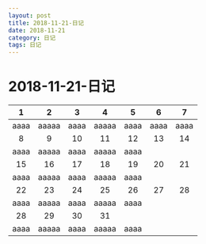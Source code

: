 ```yaml
---
layout: post
title: 2018-11-21-日记
date: 2018-11-21
category: 日记
tags: 日记
---
```

# 2018-11-21-日记


1|2|3|4|5|6|7
:--:|:--:|:--:|:--:|:--:|:--:|:--:
aaaa|aaaaa|aaaa|aaaaa|aaaa|aaaa|aaaa
8|9|10|11|12|13|14
aaaa|aaaaa|aaaa|aaaaa|aaaa
15|16|17|18|19|20|21
aaaa|aaaaa|aaaa|aaaaa|aaaa
22|23|24|25|26|27|28
aaaa|aaaaa|aaaa|aaaaa|aaaa
28|29|30|31
aaaa|aaaaa|aaaa|aaaaa|aaaa
 
